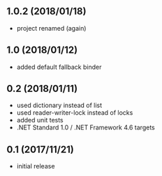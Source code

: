 ## 1.0.2 (2018/01/18)
* project renamed (again)

## 1.0 (2018/01/12)
* added default fallback binder

## 0.2 (2018/01/11)
* used dictionary instead of list
* used reader-writer-lock instead of locks
* added unit tests
* .NET Standard 1.0 / .NET Framework 4.6 targets

## 0.1 (2017/11/21)
* initial release
